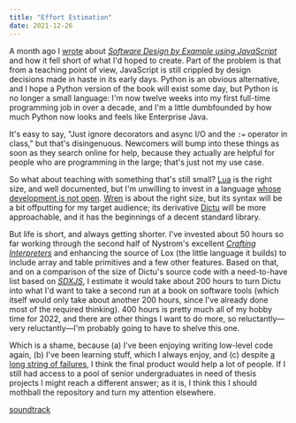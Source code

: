 ```yaml
---
title: "Effort Estimation"
date: 2021-12-26
---
```


A month ago I [wrote](@root/2021/11/23/not-what-i-set-out-to-do/) about
[*Software Design by Example using JavaScript*](@root/sdxjs/)
and how it fell short of what I'd hoped to create.
Part of the problem is that from a teaching point of view,
JavaScript is still crippled by design decisions made in haste in its early days.
Python is an obvious alternative,
and I hope a Python version of the book will exist some day,
but Python is no longer a small language:
I'm now twelve weeks into my first full-time programming job in over a decade,
and I'm a little dumbfounded by how much Python now looks and feels like Enterprise Java.

It's easy to say,
"Just ignore decorators and async I/O and the `:=` operator in class,"
but that's disingenuous.
Newcomers will bump into these things as soon as they search online for help,
because they actually are helpful for people who are programming in the large;
that's just not my use case.

So what about teaching with something that's still small?
[Lua](https://www.lua.org/) is the right size, and well documented,
but I'm unwilling to invest in a language
[whose development is not open](http://lua-users.org/lists/lua-l/2008-06/msg00407.html).
[Wren](https://wren.io/) is about the right size,
but its syntax will be a bit offputting for my target audience;
its derivative [Dictu](https://dictu-lang.com/) will be more approachable,
and it has the beginnings of a decent standard library.

But life is short, and always getting shorter.
I've invested about 50 hours so far working through the second half of
Nystrom's excellent [*Crafting Interpreters*](https://craftinginterpreters.com/)
and enhancing the source of Lox (the little language it builds)
to include array and table primitives and a few other features.
Based on that,
and on a comparison of the size of Dictu's source code with
a need-to-have list based on [*SDXJS*](@root/sdxjs/),
I estimate it would take about 200 hours to turn Dictu into
what I'd want to take a second run at a book on software tools
(which itself would only take about another 200 hours,
since I've already done most of the required thinking).
400 hours is pretty much all of my hobby time for 2022,
and there are other things I want to do more,
so reluctantly—very reluctantly—I'm probably going to have to shelve this one.

Which is a shame,
because (a) I've been enjoying writing low-level code again,
(b) I've been learning stuff, which I always enjoy,
and (c) despite [a long string of failures](@root/2020/07/09/acm-sigsoft-award/),
I think the final product would help a lot of people.
If I still had access to a pool of senior undergraduates in need of thesis projects
I might reach a different answer;
as it is,
I think this I should mothball the repository and turn my attention elsewhere.

[soundtrack](https://www.youtube.com/watch?v=dpN_kpbVo3U)
